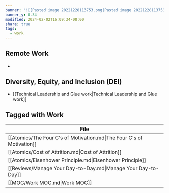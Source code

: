```yaml
---
banner: "![[Pasted image 20221228113753.png|Pasted image 20221228113753.png]]"
banner_y: 0.34
modified: 2024-02-02T16:09:34-08:00
share: true
tags:
  - work
---
```


## Remote Work
- 
## Diversity, Equity, and Inclusion (DEI)
- [[Technical Leadership and Glue work|Technical Leadership and Glue work]]
## Tagged with Work
| File                                                                  |
| --------------------------------------------------------------------- |
| [[Atomics/The Four C's of Motivation.md\|The Four C's of Motivation]] |
| [[Atomics/Cost of Attrition.md\|Cost of Attrition]]                   |
| [[Atomics/Eisenhower Principle.md\|Eisenhower Principle]]             |
| [[Reviews/Manage Your Day-to-Day.md\|Manage Your Day-to-Day]]         |
| [[MOC/Work MOC.md\|Work MOC]]                                         |
